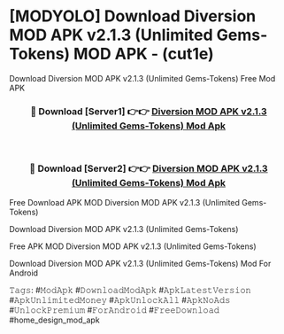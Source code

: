 # [MODYOLO] Download Diversion MOD APK v2.1.3 (Unlimited Gems-Tokens) MOD APK - (cut1e)
Download Diversion MOD APK v2.1.3 (Unlimited Gems-Tokens) Free Mod APK

<div align="center">
<h3>🔴 Download [Server1] 👉👉 <a href="https://apk-comot.site?title=Diversion_MOD_APK_v2.1.3_(Unlimited_Gems-Tokens)">Diversion MOD APK v2.1.3 (Unlimited Gems-Tokens) Mod Apk</a></h3><br>

<h3>🔴 Download [Server2] 👉👉 <a href="https://apk-comot.site?title=Diversion_MOD_APK_v2.1.3_(Unlimited_Gems-Tokens)">Diversion MOD APK v2.1.3 (Unlimited Gems-Tokens) Mod Apk</a></h3>
</div>


Free Download APK MOD Diversion MOD APK v2.1.3 (Unlimited Gems-Tokens)

Download Diversion MOD APK v2.1.3 (Unlimited Gems-Tokens) 

Free APK MOD Diversion MOD APK v2.1.3 (Unlimited Gems-Tokens) 

Download Diversion MOD APK v2.1.3 (Unlimited Gems-Tokens) Mod For Android

𝚃𝚊𝚐𝚜: #𝙼𝚘𝚍𝙰𝚙𝚔 #𝙳𝚘𝚠𝚗𝚕𝚘𝚊𝚍𝙼𝚘𝚍𝙰𝚙𝚔 #𝙰𝚙𝚔𝙻𝚊𝚝𝚎𝚜𝚝𝚅𝚎𝚛𝚜𝚒𝚘𝚗 #𝙰𝚙𝚔𝚄𝚗𝚕𝚒𝚖𝚒𝚝𝚎𝚍𝙼𝚘𝚗𝚎𝚢 #𝙰𝚙𝚔𝚄𝚗𝚕𝚘𝚌𝚔𝙰𝚕𝚕 #𝙰𝚙𝚔𝙽𝚘𝙰𝚍𝚜 #𝚄𝚗𝚕𝚘𝚌𝚔𝙿𝚛𝚎𝚖𝚒𝚞𝚖 #𝙵𝚘𝚛𝙰𝚗𝚍𝚛𝚘𝚒𝚍 #𝙵𝚛𝚎𝚎𝙳𝚘𝚠𝚗𝚕𝚘𝚊𝚍 #home_design_mod_apk